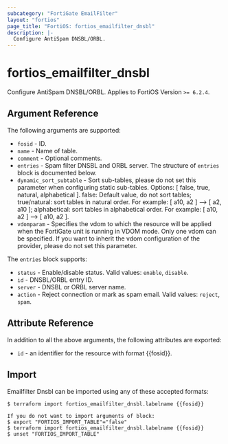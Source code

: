 ```yaml
---
subcategory: "FortiGate EmailFilter"
layout: "fortios"
page_title: "FortiOS: fortios_emailfilter_dnsbl"
description: |-
  Configure AntiSpam DNSBL/ORBL.
---
```


# fortios_emailfilter_dnsbl
Configure AntiSpam DNSBL/ORBL. Applies to FortiOS Version `>= 6.2.4`.

## Argument Reference

The following arguments are supported:

* `fosid` - ID.
* `name` - Name of table.
* `comment` - Optional comments.
* `entries` - Spam filter DNSBL and ORBL server. The structure of `entries` block is documented below.
* `dynamic_sort_subtable` - Sort sub-tables, please do not set this parameter when configuring static sub-tables. Options: [ false, true, natural, alphabetical ]. false: Default value, do not sort tables; true/natural: sort tables in natural order. For example: [ a10, a2 ] --> [ a2, a10 ]; alphabetical: sort tables in alphabetical order. For example: [ a10, a2 ] --> [ a10, a2 ].
* `vdomparam` - Specifies the vdom to which the resource will be applied when the FortiGate unit is running in VDOM mode. Only one vdom can be specified. If you want to inherit the vdom configuration of the provider, please do not set this parameter.

The `entries` block supports:

* `status` - Enable/disable status. Valid values: `enable`, `disable`.
* `id` - DNSBL/ORBL entry ID.
* `server` - DNSBL or ORBL server name.
* `action` - Reject connection or mark as spam email. Valid values: `reject`, `spam`.


## Attribute Reference

In addition to all the above arguments, the following attributes are exported:
* `id` - an identifier for the resource with format {{fosid}}.

## Import

Emailfilter Dnsbl can be imported using any of these accepted formats:
```
$ terraform import fortios_emailfilter_dnsbl.labelname {{fosid}}

If you do not want to import arguments of block:
$ export "FORTIOS_IMPORT_TABLE"="false"
$ terraform import fortios_emailfilter_dnsbl.labelname {{fosid}}
$ unset "FORTIOS_IMPORT_TABLE"
```
